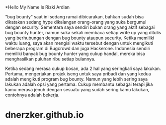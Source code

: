 *Hello My Name Is Rizki Ardian

"bug bounty" saat ini sedang ramai dibicarakan, bahkan sudah bisa dikatakan sedang hype dikalangan orang-orang yang suka bergumul dengan security. Sementara saya sendiri bukan orang yang aktif sebagai bug bounty hunter, namun suka sekali membaca setiap write up yang ditulis yang berhubungan dengan bug bounty ataupun security. Ketika memiliki waktu luang, saya akan mengisi waktu tersebut dengan untuk mengikuti beberapa program di Bugcrowd dan juga Hackerone. Indonesia sendiri memiliki banyak bug bounty hunter yang cukup handal, mereka bisa menghasilkan puluhan ribu setiap bulannya.

Ketika sedang merasa cukup bosan, ada 2 hal yang seringkali saya lakukan. Pertama, mengerjakan projek iseng untuk saya pribadi dan yang kedua adalah mengikuti program bug bounty. Namun yang lebih sering saya lakukan adalah opsi yang pertama. Cukup membantu sebagai terapi jika kamu merasa jenuh dengan sesuatu yang sudah sering kamu lakukan, contohnya adalah bekerja.


# dnerzker.github.io
